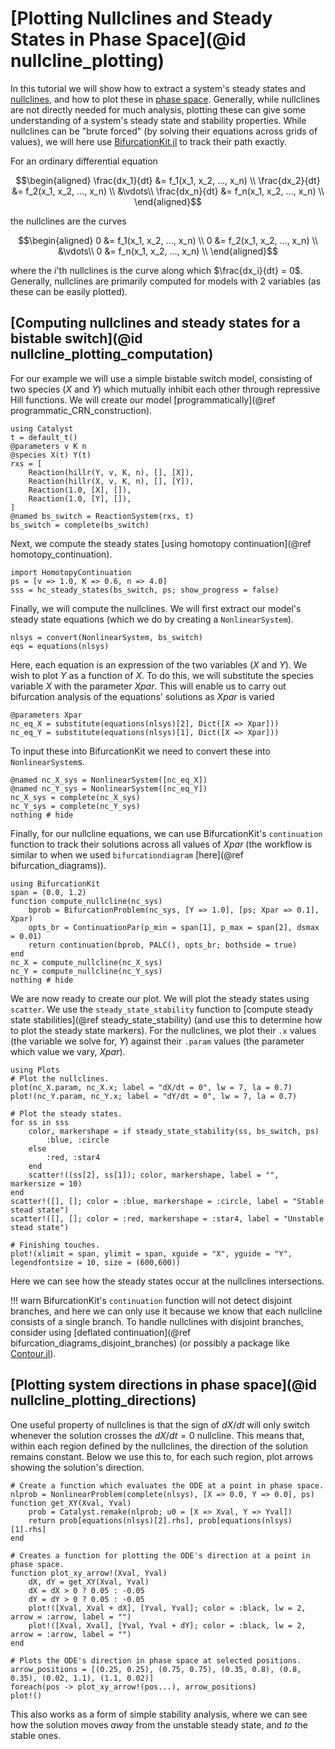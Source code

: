 # [Plotting Nullclines and Steady States in Phase Space](@id nullcline_plotting)
In this tutorial we will show how to extract a system's steady states and [nullclines](https://en.wikipedia.org/wiki/Nullcline), and how to plot these in [phase space](https://en.wikipedia.org/wiki/Phase_space). Generally, while nullclines are not directly needed for much analysis, plotting these can give some understanding of a system's steady state and stability properties. While nullclines can be "brute forced" (by solving their equations across grids of values), we will here use [BifurcationKit.jl](https://github.com/bifurcationkit/BifurcationKit.jl) to track their path exactly.

For an ordinary differential equation
```math
\begin{aligned}
\frac{dx_1}{dt} &= f_1(x_1, x_2, ..., x_n) \\
\frac{dx_2}{dt} &= f_2(x_1, x_2, ..., x_n) \\
                &\vdots\\
\frac{dx_n}{dt} &= f_n(x_1, x_2, ..., x_n) \\
\end{aligned}
```
the nullclines are the curves
```math
\begin{aligned}
0 &= f_1(x_1, x_2, ..., x_n) \\
0 &= f_2(x_1, x_2, ..., x_n) \\
                &\vdots\\
0 &= f_n(x_1, x_2, ..., x_n) \\
\end{aligned}
```
where the $i$'th nullclines is the curve along which $\frac{dx_i}{dt} = 0$. Generally, nullclines are primarily computed for models with 2 variables (as these can be easily plotted).

## [Computing nullclines and steady states for a bistable switch](@id nullcline_plotting_computation)
For our example we will use a simple bistable switch model, consisting of two species ($X$ and $Y$) which mutually inhibit each other through repressive Hill functions. We will create our model [programmatically](@ref programmatic_CRN_construction).
```@example nullcline_plotting
using Catalyst
t = default_t()
@parameters v K n
@species X(t) Y(t)
rxs = [
    Reaction(hillr(Y, v, K, n), [], [X]),
    Reaction(hillr(X, v, K, n), [], [Y]),
    Reaction(1.0, [X], []),
    Reaction(1.0, [Y], []),
]
@named bs_switch = ReactionSystem(rxs, t)
bs_switch = complete(bs_switch)
```

Next, we compute the steady states [using homotopy continuation](@ref homotopy_continuation).
```@example nullcline_plotting
import HomotopyContinuation
ps = [v => 1.0, K => 0.6, n => 4.0]
sss = hc_steady_states(bs_switch, ps; show_progress = false)
```

Finally, we will compute the nullclines. We will first extract our model's steady state equations (which we do by creating a `NonlinearSystem`).
```@example nullcline_plotting
nlsys = convert(NonlinearSystem, bs_switch)
eqs = equations(nlsys)
```
Here, each equation is an expression of the two variables ($X$ and $Y$). We wish to plot $Y$ as a function of $X$. To do this, we will substitute the species variable $X$ with the parameter $Xpar$. This will enable us to carry out bifurcation analysis of the equations' solutions as $Xpar$ is varied
```@example nullcline_plotting
@parameters Xpar
nc_eq_X = substitute(equations(nlsys)[2], Dict([X => Xpar]))
nc_eq_Y = substitute(equations(nlsys)[1], Dict([X => Xpar]))
```
To input these into BifurcationKit we need to convert these into `NonlinearSystem`s.
```@example nullcline_plotting
@named nc_X_sys = NonlinearSystem([nc_eq_X])
@named nc_Y_sys = NonlinearSystem([nc_eq_Y])
nc_X_sys = complete(nc_X_sys)
nc_Y_sys = complete(nc_Y_sys)
nothing # hide
```
Finally, for our nullcline equations, we can use BifurcationKit's `continuation` function to track their solutions across all values of $Xpar$ (the workflow is similar to when we used `bifurcationdiagram` [here](@ref bifurcation_diagrams)).
```@example nullcline_plotting
using BifurcationKit
span = (0.0, 1.2)
function compute_nullcline(nc_sys)
    bprob = BifurcationProblem(nc_sys, [Y => 1.0], [ps; Xpar => 0.1], Xpar)
    opts_br = ContinuationPar(p_min = span[1], p_max = span[2], dsmax = 0.01)
    return continuation(bprob, PALC(), opts_br; bothside = true)
end
nc_X = compute_nullcline(nc_X_sys)
nc_Y = compute_nullcline(nc_Y_sys)
nothing # hide
```

We are now ready to create our plot. We will plot the steady states using `scatter`. We use the `steady_state_stability` function to [compute steady state stabilities](@ref steady_state_stability) (and use this to determine how to plot the steady state markers). For the nullclines, we plot their `.x` values (the variable we solve for, $Y$) against their `.param` values (the parameter which value we vary, $Xpar$).
```@example nullcline_plotting
using Plots
# Plot the nullclines.
plot(nc_X.param, nc_X.x; label = "dX/dt = 0", lw = 7, la = 0.7)
plot!(nc_Y.param, nc_Y.x; label = "dY/dt = 0", lw = 7, la = 0.7)

# Plot the steady states.
for ss in sss
    color, markershape = if steady_state_stability(ss, bs_switch, ps)
        :blue, :circle
    else
        :red, :star4
    end
    scatter!((ss[2], ss[1]); color, markershape, label = "", markersize = 10)
end
scatter!([], []; color = :blue, markershape = :circle, label = "Stable stead state")
scatter!([], []; color = :red, markershape = :star4, label = "Unstable stead state")

# Finishing touches.
plot!(xlimit = span, ylimit = span, xguide = "X", yguide = "Y", legendfontsize = 10, size = (600,600))
```
Here we can see how the steady states occur at the nullclines intersections.

!!! warn
    BifurcationKit's `continuation` function will not detect disjoint branches, and here we can only use it because we know that each nullcline consists of a single branch. To handle nullclines with disjoint branches, consider using [deflated continuation](@ref bifurcation_diagrams_disjoint_branches) (or possibly a package like [Contour.jl](https://github.com/JuliaGeometry/Contour.jl)).

## [Plotting system directions in phase space](@id nullcline_plotting_directions)
One useful property of nullclines is that the sign of $dX/dt$ will only switch whenever the solution crosses the $dX/dt=0$ nullcline. This means that, within each region defined by the nullclines, the direction of the solution remains constant. Below we use this to, for each such region, plot arrows showing the solution's direction.
```@example nullcline_plotting
# Create a function which evaluates the ODE at a point in phase space.
nlprob = NonlinearProblem(complete(nlsys), [X => 0.0, Y => 0.0], ps)
function get_XY(Xval, Yval)
    prob = Catalyst.remake(nlprob; u0 = [X => Xval, Y => Yval])
    return prob[equations(nlsys)[2].rhs], prob[equations(nlsys)[1].rhs]
end

# Creates a function for plotting the ODE's direction at a point in phase space.
function plot_xy_arrow!(Xval, Yval)
    dX, dY = get_XY(Xval, Yval)
    dX = dX > 0 ? 0.05 : -0.05
    dY = dY > 0 ? 0.05 : -0.05
    plot!([Xval, Xval + dX], [Yval, Yval]; color = :black, lw = 2, arrow = :arrow, label = "")
    plot!([Xval, Xval], [Yval, Yval + dY]; color = :black, lw = 2, arrow = :arrow, label = "")
end

# Plots the ODE's direction in phase space at selected positions.
arrow_positions = [(0.25, 0.25), (0.75, 0.75), (0.35, 0.8), (0.8, 0.35), (0.02, 1.1), (1.1, 0.02)]
foreach(pos -> plot_xy_arrow!(pos...), arrow_positions)
plot!()
```
This also works as a form of simple stability analysis, where we can see how the solution moves *away* from the unstable steady state, and *to* the stable ones.
